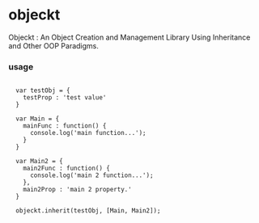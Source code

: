 objeckt
=======

Objeckt : An Object Creation and Management Library Using Inheritance and Other OOP Paradigms.

### usage
<pre lang="javascript">
<code>
  var testObj = {
    testProp : 'test value'
  }

  var Main = {
    mainFunc : function() {
      console.log('main function...');
    }
  }

  var Main2 = {
    main2Func : function() {
      console.log('main 2 function...');
    },
    main2Prop : 'main 2 property.'
  }

  objeckt.inherit(testObj, [Main, Main2]);
</code>
</pre>